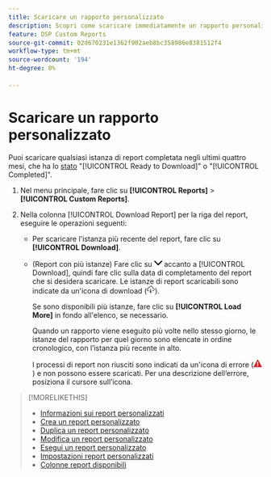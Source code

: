 ```yaml
---
title: Scaricare un rapporto personalizzato
description: Scopri come scaricare immediatamente un rapporto personalizzato.
feature: DSP Custom Reports
source-git-commit: 02d670231e1362f902aeb8bc358986e8381512f4
workflow-type: tm+mt
source-wordcount: '194'
ht-degree: 0%

---
```


# Scaricare un rapporto personalizzato

Puoi scaricare qualsiasi istanza di report completata negli ultimi quattro mesi, che ha lo [stato](report-about.md#custom-report-status) &quot;[!UICONTROL Ready to Download]&quot; o &quot;[!UICONTROL Completed]&quot;.

1. Nel menu principale, fare clic su **[!UICONTROL Reports]** > **[!UICONTROL Custom Reports]**.

1. Nella colonna [!UICONTROL Download Report] per la riga del report, eseguire le operazioni seguenti:

   * Per scaricare l&#39;istanza più recente del report, fare clic su **[!UICONTROL Download]**.

   * (Report con più istanze) Fare clic su ![freccia GIÙ](/help/dsp/assets/chevron-down.png "freccia GIÙ") accanto a [!UICONTROL Download], quindi fare clic sulla data di completamento del report che si desidera scaricare. Le istanze di report scaricabili sono indicate da un&#39;icona di download (![icona di download](/help/dsp/assets/indicator-downloadable.png "icona di download")).

     Se sono disponibili più istanze, fare clic su **[!UICONTROL Load More]** in fondo all&#39;elenco, se necessario.

     Quando un rapporto viene eseguito più volte nello stesso giorno, le istanze del rapporto per quel giorno sono elencate in ordine cronologico, con l’istanza più recente in alto.

     I processi di report non riusciti sono indicati da un&#39;icona di errore (![indicatore di errore](/help/dsp/assets/indicator-critical.png "indicatore di errore")) e non possono essere scaricati. Per una descrizione dell’errore, posiziona il cursore sull’icona.

>[!MORELIKETHIS]
>
>* [Informazioni sui report personalizzati](/help/dsp/reports/report-about.md)
>* [Crea un report personalizzato](/help/dsp/reports/report-create.md)
>* [Duplica un report personalizzato](/help/dsp/reports/report-copy.md)
>* [Modifica un report personalizzato](/help/dsp/reports/report-edit.md)
>* [Esegui un report personalizzato](/help/dsp/reports/report-run-now.md)
>* [Impostazioni report personalizzati](/help/dsp/reports/report-settings.md)
>* [Colonne report disponibili](/help/dsp/reports/report-columns.md)
